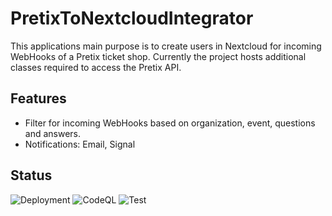 # PretixToNextcloudIntegrator
This applications main purpose is to create users in Nextcloud for incoming WebHooks of a Pretix ticket shop.
Currently the project hosts additional classes required to access the Pretix API.

## Features
* Filter for incoming WebHooks based on organization, event, questions and answers.
* Notifications: Email, Signal

## Status
![Deployment](https://github.com/derBobby/PretixToNextcloudIntegrator/actions/workflows/cd.yml/badge.svg)
![CodeQL](https://github.com/derBobby/PretixToNextcloudIntegrator/actions/workflows/codeql.yml/badge.svg)
![Test](https://github.com/derBobby/PretixToNextcloudIntegrator/actions/workflows/test.yml/badge.svg)
